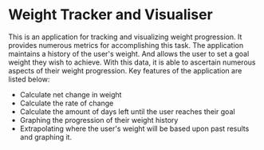 # Weight Tracker and Visualiser

This is an application for tracking and visualizing weight progression. It provides numerous metrics for accomplishing
this task. The application maintains a history of the user's weight. And allows the user to set a goal weight they
wish to achieve. With this data, it is able to ascertain numerous aspects of their weight progression. Key features
of the application are listed below:

* Calculate net change in weight
* Calculate the rate of change
* Calculate the amount of days left until the user reaches their goal
* Graphing the progression of their weight history
* Extrapolating where the user's weight will be based upon past results and graphing it.